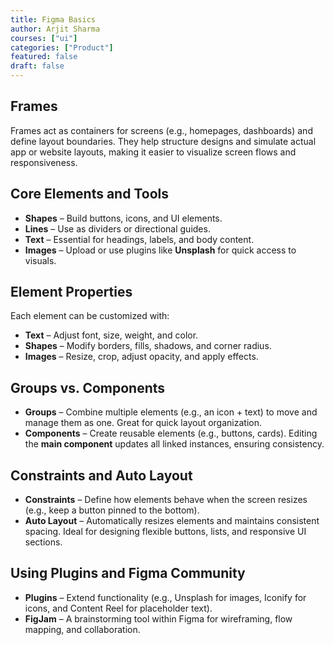 ```yaml
---
title: Figma Basics
author: Arjit Sharma
courses: ["ui"]
categories: ["Product"]
featured: false
draft: false
---
```


## Frames

Frames act as containers for screens (e.g., homepages, dashboards) and define layout boundaries. They help structure designs and simulate actual app or website layouts, making it easier to visualize screen flows and responsiveness.

## Core Elements and Tools

- **Shapes** – Build buttons, icons, and UI elements.
- **Lines** – Use as dividers or directional guides.
- **Text** – Essential for headings, labels, and body content.
- **Images** – Upload or use plugins like **Unsplash** for quick access to visuals.

## Element Properties

Each element can be customized with:

- **Text** – Adjust font, size, weight, and color.
- **Shapes** – Modify borders, fills, shadows, and corner radius.
- **Images** – Resize, crop, adjust opacity, and apply effects.

## Groups vs. Components

- **Groups** – Combine multiple elements (e.g., an icon + text) to move and manage them as one. Great for quick layout organization.
- **Components** – Create reusable elements (e.g., buttons, cards). Editing the **main component** updates all linked instances, ensuring consistency.

## Constraints and Auto Layout

- **Constraints** – Define how elements behave when the screen resizes (e.g., keep a button pinned to the bottom).
- **Auto Layout** – Automatically resizes elements and maintains consistent spacing. Ideal for designing flexible buttons, lists, and responsive UI sections.

## Using Plugins and Figma Community

- **Plugins** – Extend functionality (e.g., Unsplash for images, Iconify for icons, and Content Reel for placeholder text).
- **FigJam** – A brainstorming tool within Figma for wireframing, flow mapping, and collaboration.